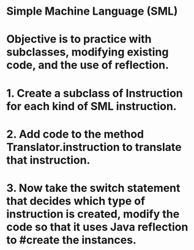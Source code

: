 # Simple Machine Language (SML)
# Objective is to practice with subclasses, modifying existing code, and the use of reflection.
# 1. Create a subclass of Instruction for each kind of SML instruction.
# 2. Add code to the method Translator.instruction to translate that instruction.
# 3. Now take the switch statement that decides which type of instruction is created, modify the code so that it uses Java reflection to #create the instances.
